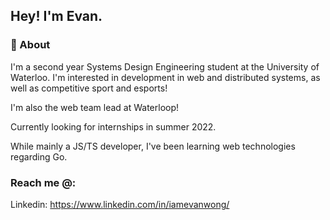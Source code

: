 ## Hey! I'm Evan.


### 🙌 About 

I'm a second year Systems Design Engineering student at the University of Waterloo. I'm interested in development in web and distributed systems, as well as competitive sport and esports!

I'm also the web team lead at Waterloop!

Currently looking for internships in summer 2022.

While mainly a JS/TS developer, I've been learning web technologies regarding Go. 
### Reach me @:
Linkedin: https://www.linkedin.com/in/iamevanwong/
<br>
